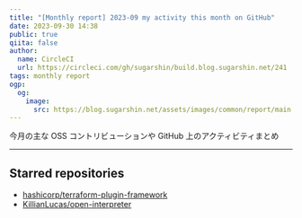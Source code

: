 ```yaml
---
title: "[Monthly report] 2023-09 my activity this month on GitHub"
date: 2023-09-30 14:38
public: true
qiita: false
author:
  name: CircleCI
  url: https://circleci.com/gh/sugarshin/build.blog.sugarshin.net/241
tags: monthly report
ogp:
  og:
    image:
      src: https://blog.sugarshin.net/assets/images/common/report/main.png
---
```


今月の主な OSS コントリビューションや GitHub 上のアクティビティまとめ

***

## Starred repositories

- [hashicorp/terraform-plugin-framework](https://github.com/hashicorp/terraform-plugin-framework)
- [KillianLucas/open-interpreter](https://github.com/KillianLucas/open-interpreter)

